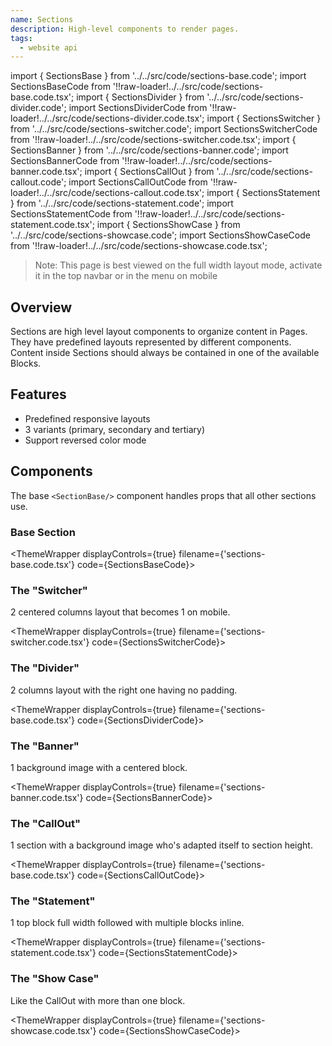 ```yaml
---
name: Sections
description: High-level components to render pages.
tags:
  - website api
---
```


<!-- CODE IMPORTS -->

<!-- prettier-ignore -->
import { SectionsBase } from '../../src/code/sections-base.code'; 
import SectionsBaseCode from '!!raw-loader!../../src/code/sections-base.code.tsx';
import { SectionsDivider } from '../../src/code/sections-divider.code'; 
import SectionsDividerCode from '!!raw-loader!../../src/code/sections-divider.code.tsx';
import { SectionsSwitcher } from '../../src/code/sections-switcher.code'; 
import SectionsSwitcherCode from '!!raw-loader!../../src/code/sections-switcher.code.tsx';
import { SectionsBanner } from '../../src/code/sections-banner.code'; 
import SectionsBannerCode from '!!raw-loader!../../src/code/sections-banner.code.tsx';
import { SectionsCallOut } from '../../src/code/sections-callout.code'; 
import SectionsCallOutCode from '!!raw-loader!../../src/code/sections-callout.code.tsx';
import { SectionsStatement } from '../../src/code/sections-statement.code';
import SectionsStatementCode from '!!raw-loader!../../src/code/sections-statement.code.tsx';
import { SectionsShowCase } from '../../src/code/sections-showcase.code'; 
import SectionsShowCaseCode from '!!raw-loader!../../src/code/sections-showcase.code.tsx';

<!-- END CODE IMPORTS -->

<DocHeader props={props}/>

> Note: This page is best viewed on the full width layout mode, activate it in
> the top navbar or in the menu on mobile

## Overview

Sections are high level layout components to organize content in Pages. They
have predefined layouts represented by different components. Content inside
Sections should always be contained in one of the available Blocks.

## Features

- Predefined responsive layouts
- 3 variants (primary, secondary and tertiary)
- Support reversed color mode

## Components

The base `<SectionBase/>` component handles props that all other sections use.

### Base Section

<!-- prettier-ignore -->
<ThemeWrapper
  displayControls={true}
  filename={'sections-base.code.tsx'}
  code={SectionsBaseCode}>
  <SectionsBase />
</ThemeWrapper>

### The "Switcher"

2 centered columns layout that becomes 1 on mobile.

<!-- prettier-ignore -->
<ThemeWrapper
  displayControls={true}
  filename={'sections-switcher.code.tsx'}
  code={SectionsSwitcherCode}>
  <SectionsSwitcher />
</ThemeWrapper>

### The "Divider"

2 columns layout with the right one having no padding.

<!-- prettier-ignore -->
<ThemeWrapper
  displayControls={true}
  filename={'sections-base.code.tsx'}
  code={SectionsDividerCode}>
  <SectionsDivider />
</ThemeWrapper>

### The "Banner"

1 background image with a centered block.

<!-- prettier-ignore -->
<ThemeWrapper
  displayControls={true}
  filename={'sections-banner.code.tsx'}
  code={SectionsBannerCode}>
  <SectionsBanner />
</ThemeWrapper>

### The "CallOut"

1 section with a background image who's adapted itself to section height.

<!-- prettier-ignore -->
<ThemeWrapper
  displayControls={true}
  filename={'sections-base.code.tsx'}
  code={SectionsCallOutCode}>
  <SectionsCallOut />
</ThemeWrapper>

### The "Statement"

1 top block full width followed with multiple blocks inline.

<!-- prettier-ignore -->
<ThemeWrapper
  displayControls={true}
  filename={'sections-statement.code.tsx'}
  code={SectionsStatementCode}>
  <SectionsStatement />
</ThemeWrapper>

### The "Show Case"

Like the CallOut with more than one block.

<!-- prettier-ignore -->
<ThemeWrapper
  displayControls={true}
  filename={'sections-showcase.code.tsx'}
  code={SectionsShowCaseCode}>
  <SectionsShowCase />
</ThemeWrapper>
